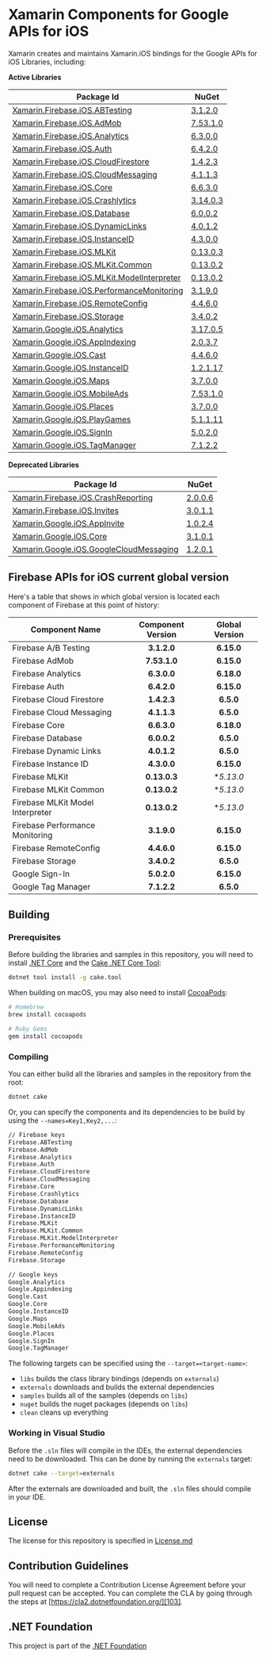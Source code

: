 # Xamarin Components for Google APIs for iOS

Xamarin creates and maintains Xamarin.iOS bindings for the Google APIs for iOS Libraries, including:

**Active Libraries**

| Package Id                                                                   | NuGet                                        |
|------------------------------------------------------------------------------|----------------------------------------------|
| [Xamarin.Firebase.iOS.ABTesting][F.ABTesting.Name]                           | [3.1.2.0][F.ABTesting.Package]               |
| [Xamarin.Firebase.iOS.AdMob][F.AdMob.Name]                                   | [7.53.1.0][F.AdMob.Package]                  |
| [Xamarin.Firebase.iOS.Analytics][F.Analytics.Name]                           | [6.3.0.0][F.Analytics.Package]               |
| [Xamarin.Firebase.iOS.Auth][F.Auth.Name]                                     | [6.4.2.0][F.Auth.Package]                    |
| [Xamarin.Firebase.iOS.CloudFirestore][F.CloudFirestore.Name]                 | [1.4.2.3][F.CloudFirestore.Package]          |
| [Xamarin.Firebase.iOS.CloudMessaging][F.CloudMessaging.Name]                 | [4.1.1.3][F.CloudMessaging.Package]          |
| [Xamarin.Firebase.iOS.Core][F.Core.Name]                                     | [6.6.3.0][F.Core.Package]                    |
| [Xamarin.Firebase.iOS.Crashlytics][F.Crashlytics.Name]                       | [3.14.0.3][F.Crashlytics.Package]            |
| [Xamarin.Firebase.iOS.Database][F.Database.Name]                             | [6.0.0.2][F.Database.Package]                |
| [Xamarin.Firebase.iOS.DynamicLinks][F.DynamicLinks.Name]                     | [4.0.1.2][F.DynamicLinks.Package]            |
| [Xamarin.Firebase.iOS.InstanceID][F.InstanceID.Name]                         | [4.3.0.0][F.InstanceID.Package]              |
| [Xamarin.Firebase.iOS.MLKit][F.MLKit.Name]                                   | [0.13.0.3][F.MLKit.Package]                  |
| [Xamarin.Firebase.iOS.MLKit.Common][F.MLKit.Common.Name]                     | [0.13.0.2][F.MLKit.Common.Package]           |
| [Xamarin.Firebase.iOS.MLKit.ModelInterpreter][F.MLKit.ModelInterpreter.Name] | [0.13.0.2][F.MLKit.ModelInterpreter.Package] |
| [Xamarin.Firebase.iOS.PerformanceMonitoring][F.PerformanceMonitoring.Name]   | [3.1.9.0][F.PerformanceMonitoring.Package]   |
| [Xamarin.Firebase.iOS.RemoteConfig][F.RemoteConfig.Name]                     | [4.4.6.0][F.RemoteConfig.Package]            |
| [Xamarin.Firebase.iOS.Storage][F.Storage.Name]                               | [3.4.0.2][F.Storage.Package]                 |
| [Xamarin.Google.iOS.Analytics][G.Analytics.Name]                             | [3.17.0.5][G.Analytics.Package]              |
| [Xamarin.Google.iOS.AppIndexing][G.AppIndexing.Name]                         | [2.0.3.7][G.AppIndexing.Package]             |
| [Xamarin.Google.iOS.Cast][G.Cast.Name]                                       | [4.4.6.0][G.Cast.Package]                    |
| [Xamarin.Google.iOS.InstanceID][G.InstanceID.Name]                           | [1.2.1.17][G.InstanceID.Package]             |
| [Xamarin.Google.iOS.Maps][G.Maps.Name]                                       | [3.7.0.0][G.Maps.Package]                    |
| [Xamarin.Google.iOS.MobileAds][G.MobileAds.Name]                             | [7.53.1.0][G.MobileAds.Package]              |
| [Xamarin.Google.iOS.Places][G.Places.Name]                                   | [3.7.0.0][G.Places.Package]                  |
| [Xamarin.Google.iOS.PlayGames][G.PlayGames.Name]                             | [5.1.1.11][G.PlayGames.Package]              |
| [Xamarin.Google.iOS.SignIn][G.SignIn.Name]                                   | [5.0.2.0][G.SignIn.Package]                  |
| [Xamarin.Google.iOS.TagManager][G.TagManager.Name]                           | [7.1.2.2][G.TagManager.Package]              |

**Deprecated Libraries**

| Package Id                                                                 | NuGet                                      |
|----------------------------------------------------------------------------|--------------------------------------------|
| [Xamarin.Firebase.iOS.CrashReporting][F.CrashReporting.Name]               | [2.0.0.6][F.CrashReporting.Package]        |
| [Xamarin.Firebase.iOS.Invites][F.Invites.Name]                             | [3.0.1.1][F.Invites.Package]               |
| [Xamarin.Google.iOS.AppInvite][G.AppInvite.Name]                           | [1.0.2.4][G.AppInvite.Package]             |
| [Xamarin.Google.iOS.Core][G.Core.Name]                                     | [3.1.0.1][G.Core.Package]                  |
| [Xamarin.Google.iOS.GoogleCloudMessaging][G.GoogleCloudMessaging.Name]     | [1.2.0.1][G.GoogleCloudMessaging.Package]  |

## Firebase APIs for iOS current global version

Here's a table that shows in which global version is located each component of Firebase at this point of history:

| Component Name                   | Component Version | Global Version |
|----------------------------------|:-----------------:|:--------------:|
| Firebase A/B Testing             | **3.1.2.0**       | **6.15.0**     |
| Firebase AdMob                   | **7.53.1.0**      | **6.15.0**     |
| Firebase Analytics               | **6.3.0.0**       | **6.18.0**     |
| Firebase Auth                    | **6.4.2.0**       | **6.15.0**     |
| Firebase Cloud Firestore         | **1.4.2.3**       | **6.5.0**      |
| Firebase Cloud Messaging         | **4.1.1.3**       | **6.5.0**      |
| Firebase Core                    | **6.6.3.0**       | **6.18.0**     |
| Firebase Database                | **6.0.0.2**       | **6.5.0**      |
| Firebase Dynamic Links           | **4.0.1.2**       | **6.5.0**      |
| Firebase Instance ID             | **4.3.0.0**       | **6.15.0**     |
| Firebase MLKit                   | **0.13.0.3**      | **5.13.0*      |
| Firebase MLKit Common            | **0.13.0.2**      | **5.13.0*      |
| Firebase MLKit Model Interpreter | **0.13.0.2**      | **5.13.0*      |
| Firebase Performance Monitoring  | **3.1.9.0**       | **6.15.0**     |
| Firebase RemoteConfig            | **4.4.6.0**       | **6.15.0**     |
| Firebase Storage                 | **3.4.0.2**       | **6.5.0**      |
| Google Sign-In                   | **5.0.2.0**       | **6.15.0**     |
| Google Tag Manager               | **7.1.2.2**       | **6.5.0**      |

## Building 

### Prerequisites

Before building the libraries and samples in this repository, you will need to install [.NET Core][30] and the [Cake .NET Core Tool][32]:

```sh
dotnet tool install -g cake.tool
```

When building on macOS, you may also need to install [CocoaPods][31]:

```sh
# Homebrew
brew install cocoapods

# Ruby Gems
gem install cocoapods
```

### Compiling

You can either build all the libraries and samples in the repository from the root:

```sh
dotnet cake
```

Or, you can specify the components and its dependencies to be build by using the `--names=Key1,Key2,...`:

```sh
// Firebase keys
Firebase.ABTesting
Firebase.AdMob
Firebase.Analytics
Firebase.Auth
Firebase.CloudFirestore
Firebase.CloudMessaging
Firebase.Core
Firebase.Crashlytics
Firebase.Database
Firebase.DynamicLinks
Firebase.InstanceID
Firebase.MLKit
Firebase.MLKit.Common
Firebase.MLKit.ModelInterpreter
Firebase.PerformanceMonitoring
Firebase.RemoteConfig
Firebase.Storage

// Google keys
Google.Analytics
Google.Appindexing
Google.Cast
Google.Core
Google.InstanceID
Google.Maps
Google.MobileAds
Google.Places
Google.SignIn
Google.TagManager
```

The following targets can be specified using the `--target=<target-name>`:

 - `libs` builds the class library bindings (depends on `externals`)
 - `externals` downloads and builds the external dependencies
 - `samples` builds all of the samples (depends on `libs`)
 - `nuget` builds the nuget packages (depends on `libs`)
 - `clean` cleans up everything


### Working in Visual Studio

Before the `.sln` files will compile in the IDEs, the external dependencies need to be downloaded. This can be done by running the `externals` target:

```sh
dotnet cake --target=externals
```

After the externals are downloaded and built, the `.sln` files should compile in your IDE.

## License

The license for this repository is specified in 
[License.md](License.md)

## Contribution Guidelines

You will need to complete a Contribution License Agreement before your pull request can be accepted. You can complete the CLA by going through the steps at [https://cla2.dotnetfoundation.org/][103].

## .NET Foundation

This project is part of the [.NET Foundation][104]


[comment]: # (Path for active Firebase component folders)

[F.ABTesting.Name]: source/Firebase/ABTesting
[F.AdMob.Name]: source/Firebase/AdMob
[F.Analytics.Name]: source/Firebase/Analytics
[F.Auth.Name]: source/Firebase/Auth
[F.CloudFirestore.Name]: source/Firebase/CloudFirestore
[F.CloudMessaging.Name]: source/Firebase/CloudMessaging
[F.Core.Name]: source/Firebase/Core
[F.Crashlytics.Name]: source/Firebase/Crashlytics
[F.Database.Name]: source/Firebase/Database
[F.DynamicLinks.Name]: source/Firebase/DynamicLinks
[F.InstanceID.Name]: source/Firebase/InstanceID
[F.MLKit.Name]: source/Firebase/MLKit
[F.MLKit.Common.Name]: source/Firebase/MLKit.Common
[F.MLKit.ModelInterpreter.Name]: source/Firebase/MLKit.ModelInterpreter
[F.PerformanceMonitoring.Name]: source/Firebase/PerformanceMonitoring
[F.RemoteConfig.Name]: source/Firebase/RemoteConfig
[F.Storage.Name]: source/Firebase/Storage

[comment]: # (URL for active Firebase component NuGets)

[F.ABTesting.Package]: https://www.nuget.org/packages/Xamarin.Firebase.iOS.ABTesting/
[F.AdMob.Package]: https://www.nuget.org/packages/Xamarin.Firebase.iOS.AdMob/
[F.Analytics.Package]: https://www.nuget.org/packages/Xamarin.Firebase.iOS.Analytics/
[F.Auth.Package]: https://www.nuget.org/packages/Xamarin.Firebase.iOS.Auth/
[F.CloudFirestore.Package]: https://www.nuget.org/packages/Xamarin.Firebase.iOS.CloudFirestore/
[F.CloudMessaging.Package]: https://www.nuget.org/packages/Xamarin.Firebase.iOS.CloudMessaging/
[F.Core.Package]: https://www.nuget.org/packages/Xamarin.Firebase.iOS.Core/
[F.Crashlytics.Package]: https://www.nuget.org/packages/Xamarin.Firebase.iOS.Crashlytics/
[F.Database.Package]: https://www.nuget.org/packages/Xamarin.Firebase.iOS.Database/
[F.DynamicLinks.Package]: https://www.nuget.org/packages/Xamarin.Firebase.iOS.DynamicLinks/
[F.InstanceID.Package]: https://www.nuget.org/packages/Xamarin.Firebase.iOS.InstanceID/
[F.MLKit.Package]: https://www.nuget.org/packages/Xamarin.Firebase.iOS.MLKit/
[F.MLKit.Common.Package]: https://www.nuget.org/packages/Xamarin.Firebase.iOS.MLKit.Common/
[F.MLKit.ModelInterpreter.Package]: https://www.nuget.org/packages/Xamarin.Firebase.iOS.MLKit.ModelInterpreter/
[F.PerformanceMonitoring.Package]: https://www.nuget.org/packages/Xamarin.Firebase.iOS.PerformanceMonitoring/
[F.RemoteConfig.Package]: https://www.nuget.org/packages/Xamarin.Firebase.iOS.RemoteConfig/
[F.Storage.Package]: https://www.nuget.org/packages/Xamarin.Firebase.iOS.Storage/


[comment]: # (Path for active Google component folders)

[G.Analytics.Name]: source/Google/Analytics
[G.AppIndexing.Name]: source/Google/AppIndexing
[G.Cast.Name]: source/Google/Cast
[G.InstanceID.Name]: source/Google/InstanceID
[G.Maps.Name]: source/Google/Maps
[G.MobileAds.Name]: source/Google/MobileAds
[G.Places.Name]: source/Google/Places
[G.PlayGames.Name]: source/Google/PlayGames
[G.SignIn.Name]: source/Google/SignIn
[G.TagManager.Name]: source/Google/TagManager

[comment]: # (URL for active Google component NuGets)

[G.Analytics.Package]: https://www.nuget.org/packages/Xamarin.Google.iOS.Analytics/
[G.AppIndexing.Package]: https://www.nuget.org/packages/Xamarin.Google.iOS.AppIndexing/
[G.Cast.Package]: https://www.nuget.org/packages/Xamarin.Google.iOS.Cast/
[G.InstanceID.Package]: https://www.nuget.org/packages/Xamarin.Google.iOS.InstanceID/
[G.Maps.Package]: https://www.nuget.org/packages/Xamarin.Google.iOS.Maps/
[G.MobileAds.Package]: https://www.nuget.org/packages/Xamarin.Google.iOS.MobileAds/
[G.Places.Package]: https://www.nuget.org/packages/Xamarin.Google.iOS.Places/
[G.PlayGames.Package]: https://www.nuget.org/packages/Xamarin.Google.iOS.PlayGames/
[G.SignIn.Package]: https://www.nuget.org/packages/Xamarin.Google.iOS.SignIn/
[G.TagManager.Package]: https://www.nuget.org/packages/Xamarin.Google.iOS.TagManager/


[comment]: # (Path for deprecated Firebase component folders)

[F.CrashReporting.Name]: source/Firebase/CrashReporting
[F.Invites.Name]: source/Firebase/Invites

[comment]: # (URL for deprecated Firebase component NuGets)

[F.CrashReporting.Package]: https://www.nuget.org/packages/Xamarin.Firebase.iOS.CrashReporting/
[F.Invites.Package]: https://www.nuget.org/packages/Xamarin.Firebase.iOS.Invites/

[comment]: # (Path for deprecated Google component folders)

[G.AppInvite.Name]: source/Google/AppInvite
[G.Core.Name]: source/Google/Core
[G.GoogleCloudMessaging.Name]: source/Google/GoogleCloudMessaging

[comment]: # (URL for deprecated Google component NuGets)

[G.AppInvite.Package]: https://www.nuget.org/packages/Xamarin.Google.iOS.AppInvite/
[G.Core.Package]: https://www.nuget.org/packages/Xamarin.Google.iOS.Core/
[G.GoogleCloudMessaging.Package]: https://www.nuget.org/packages/Xamarin.Google.iOS.GoogleCloudMessaging/


[101]: https://cocoapods.org/
[102]: http://cakebuild.net
[103]: https://cla2.dotnetfoundation.org/
[104]: http://www.dotnetfoundation.org/projects

[30]: https://dotnet.microsoft.com/download
[31]: https://cocoapods.org/
[32]: http://cakebuild.net
[33]: https://cla2.dotnetfoundation.org/
[34]: http://www.dotnetfoundation.org/projects
